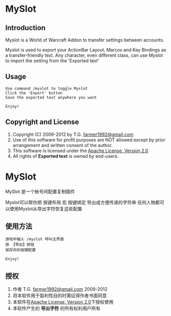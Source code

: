 MySlot
======

Introduction
------------
Myslot is a World of Warcraft Addon to transfer settings between accounts.

Myslot is used to export your ActionBar Layout, Marcos and Key Bindings as a transfer-friendly text. 
Any character, even different class, can use Myslot to import the setting from the 'Exported text'

Usage
-----

    Use command /myslot to toggle Myslot
    Click the 'Export' button
    Save the exported text anywhere you want

    Enjoy!


Copyright and License
---------------------
1. Copyright (C) 2009-2012 by T.G. <farmer1992@gmail.com>
1. Use of this software for profit purposes are NOT allowed except by prior arrangement and written consent of the author.
1. This software is licensed under the [Apache License, Version 2.0](http://www.apache.org/licenses/LICENSE-2.0.html)
1. All rights of **Exported text** is owned by end-users.


MySlot
======
MySlot 是一个帐号间配置复制插件

Myslot可以帮你把 按键布局 宏 按键绑定 导出成方便传递的字符串
任何人物都可以使用Myslot从导出字符恢复这些配置

使用方法
--------

    游戏中输入 /myslot 呼叫主界面
    按 【导出】按钮
    保存你的按键配置

    Enjoy!


授权
----
1. 作者 T.G. <farmer1992@gmail.com> 2009-2012
1. 将本软件用于盈利性目的时需征得作者书面同意
1. 本软件在[Apache License, Version 2.0](http://www.apache.org/licenses/LICENSE-2.0.html)下授权使用
1. 本软件产生的 **导出字符** 的所有权利用户所有
